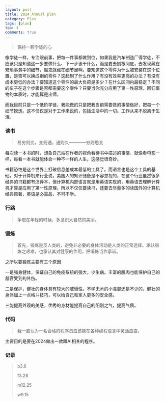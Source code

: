 ```yaml
---
layout: post
title: 2024 Annual plan
category: Plan
tags: [plan]
top: 1
comments: true
---
```


> 保持一颗学徒的心

像学徒一样，专注眼前事，把每一件事都做到位，如果我是汽车制造厂得学徒，不应该只是知道这一步要做什么、下一步该干什么，而是要去刨根问底，去发现藏在繁琐事务中的细节，魔鬼就藏在细节里啊。要知道这个零件为什么被安装在这个位置，是否可以换成别的零件？这起到了什么作用？有没有效率更高的办法？有没有成本更低的办法？要知道这个零件的最大负荷是多少？在什么区间内最稳定？不同的车子在这个步骤是否都需要这个零件？只要当你充分应用了第一性原理，回归事物的本质时，才能算是出师。

而我目前只是一个低阶学徒，我能做的只是把我当前需要做的事情做好，把每一个细节摸透。这不仅仅是对于工作来说的，包括生活中的一切。工作从来不脱离于生活。

### 读书

> 易穷则变，变则通，通则久————穷则思变

每次读一本书的时，想象自己站在作者的视角看待书中描述的事情，就像看电影一样，每看一本书就能体会一种不一样的人生，这感觉很奇妙。

书籍恐怕是这个世界上打破信息差成本最低的工具了。而语言也是这个工具的基础，对于计算机来行业说，美国人的知识储备是不容忽视的，在这个行业虽然很多经典的书籍都有汉译本，但计算机内部语言就是用英语实现的，用英语去理解计算机才算是应用了第一性原理，所以不仅仅要读书，还要去尽量多的读国外的计算机经典原著，英语是必需品，不可不学。

### 行路

> 争取在年轻的时候，多见识大自然的美丽。

### 锻炼

> 首先，锻炼是反人类的，避免非必要的身体活动是人类的正常选择。承认锻炼之艰难，也承认其对健康的作用，把锻炼当作承诺。

之所以要锻炼主要有三个原因

一是强身健体，保证自己的免疫系统的强大，少生病。丰富的肌肉也能保护自己的器官受到的外伤。

二是保护，健壮的身体具有较大的威慑性。不学无术的小混混还是不少的，健壮的身体加上一点格斗技巧，可以给自己和家人更多的安全感。

三能提高外观的美感，优秀的身材能提高自己的阳刚之气，提高气质。

### 代码

> 我一直认为一名合格的程序员应该能在各种编程语言中灵活应变。

主要目的是要在2024做出一款跟AI相关的程序。

### 记录

> b3.6
>
> f3.28
>
> m12.25
>
> w9.15

